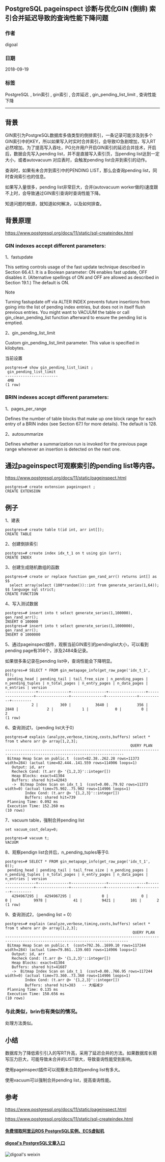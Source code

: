 ## PostgreSQL pageinspect 诊断与优化GIN (倒排) 索引合并延迟导致的查询性能下降问题  
                                                           
### 作者                                                           
digoal                                                           
                                                           
### 日期                                                           
2018-09-19                                                         
                                                           
### 标签                                                           
PostgreSQL , brin索引 , gin索引 , 合并延迟 , gin_pending_list_limit , 查询性能下降  
                                                           
----                                                           
                                                           
## 背景        
GIN索引为PostgreSQL数据库多值类型的倒排索引，一条记录可能涉及到多个GIN索引中的KEY，所以如果写入时实时合并索引，会导致IO急剧增加，写入RT必然增加。为了提高写入吞吐，PG允许用户开启GIN索引的延迟合并技术，开启后，数据会先写入pending list，并不是直接写入索引页，当pending list达到一定大小，或者autovacuum 对应表时，会触发pending list合并到索引的动作。  
  
查询时，如果有未合并到索引中的PENDING LIST，那么会查询pending list，同时查询索引也的信息。  
  
如果写入量很多，pending list非常巨大，合并(autovacuum worker做的)速度跟不上时，会导致通过GIN索引查询时查询性能下降。  
  
知道问题的根源，就知道如何解决，以及如何排查。  
  
  
## 背景原理  
https://www.postgresql.org/docs/11/static/sql-createindex.html  
  
  
### GIN indexes accept different parameters:  
  
1、fastupdate  
  
This setting controls usage of the fast update technique described in Section 66.4.1. It is a Boolean parameter: ON enables fast update, OFF disables it. (Alternative spellings of ON and OFF are allowed as described in Section 19.1.) The default is ON.  
  
Note  
  
Turning fastupdate off via ALTER INDEX prevents future insertions from going into the list of pending index entries, but does not in itself flush previous entries. You might want to VACUUM the table or call gin_clean_pending_list function afterward to ensure the pending list is emptied.  
  
2、gin_pending_list_limit  
  
Custom gin_pending_list_limit parameter. This value is specified in kilobytes.  
  
当前设置  
  
```  
postgres=# show gin_pending_list_limit ;  
 gin_pending_list_limit   
------------------------  
 4MB  
(1 row)  
```  
  
### BRIN indexes accept different parameters:  
  
1、pages_per_range  
  
Defines the number of table blocks that make up one block range for each entry of a BRIN index (see Section 67.1 for more details). The default is 128.  
  
2、autosummarize  
  
Defines whether a summarization run is invoked for the previous page range whenever an insertion is detected on the next one.  
  
## 通过pageinspect可观察索引的pending list等内容。  
https://www.postgresql.org/docs/11/static/pageinspect.html  
  
```  
postgres=# create extension pageinspect ;  
CREATE EXTENSION  
```  
  
## 例子  
1、建表  
  
```  
postgres=# create table t(id int, arr int[]);  
CREATE TABLE  
```  
  
2、创建倒排索引  
  
```  
postgres=# create index idx_t_1 on t using gin (arr);  
CREATE INDEX  
```  
  
3、创建生成随机数组的函数  
  
```  
postgres=# create or replace function gen_rand_arr() returns int[] as $$  
  select array(select (100*random())::int from generate_series(1,64));  
$$ language sql strict;  
CREATE FUNCTION  
```  
  
4、写入测试数据  
  
```  
postgres=# insert into t select generate_series(1,100000), gen_rand_arr();  
INSERT 0 100000  
postgres=# insert into t select generate_series(1,1000000), gen_rand_arr();  
INSERT 0 1000000  
```  
  
5、通过pageinspect插件，观察当前GIN索引的pendinglist大小，可以看到pending page有356个，涉及2484条记录。  
  
如果很多条记录在pending list中，查询性能会下降明显。  
  
```  
postgres=# SELECT * FROM gin_metapage_info(get_raw_page('idx_t_1', 0));  
 pending_head | pending_tail | tail_free_size | n_pending_pages | n_pending_tuples | n_total_pages | n_entry_pages | n_data_pages | n_entries | version   
--------------+--------------+----------------+-----------------+------------------+---------------+---------------+--------------+-----------+---------  
            2 |          369 |           3640 |             356 |             2848 |             2 |             1 |            0 |         0 |       2  
(1 row)  
```  
  
6、查询测试1，（pending list大于0）  
  
```  
postgres=# explain (analyze,verbose,timing,costs,buffers) select * from t where arr @> array[1,2,3];  
                                                         QUERY PLAN                                                           
----------------------------------------------------------------------------------------------------------------------------  
 Bitmap Heap Scan on public.t  (cost=82.38..262.28 rows=11373 width=284) (actual time=82.444..141.559 rows=114906 loops=1)  
   Output: id, arr  
   Recheck Cond: (t.arr @> '{1,2,3}'::integer[])  
   Heap Blocks: exact=41304  
   Buffers: shared hit=42043  
   ->  Bitmap Index Scan on idx_t_1  (cost=0.00..79.92 rows=11373 width=0) (actual time=75.902..75.902 rows=114906 loops=1)  
         Index Cond: (t.arr @> '{1,2,3}'::integer[])  
         Buffers: shared hit=739    
 Planning Time: 0.092 ms  
 Execution Time: 152.260 ms  
(10 rows)  
```  
  
7、vacuum table，强制合并pending list  
  
```  
set vacuum_cost_delay=0;  
  
postgres=# vacuum t;  
VACUUM  
```  
  
8、观察pendign list合并后，n_pending_tuples等于0.  
  
```  
postgres=# SELECT * FROM gin_metapage_info(get_raw_page('idx_t_1', 0));  
 pending_head | pending_tail | tail_free_size | n_pending_pages | n_pending_tuples | n_total_pages | n_entry_pages | n_data_pages | n_entries | version   
--------------+--------------+----------------+-----------------+------------------+---------------+---------------+--------------+-----------+---------  
   4294967295 |   4294967295 |              0 |               0 |                0 |          9978 |            41 |         9421 |       101 |       2  
(1 row)  
```  
  
9、查询测试2，（pending list = 0）  
  
```  
postgres=# explain (analyze,verbose,timing,costs,buffers) select * from t where arr @> array[1,2,3];  
                                                          QUERY PLAN                                                            
------------------------------------------------------------------------------------------------------------------------------  
 Bitmap Heap Scan on public.t  (cost=792.36..1699.10 rows=117244 width=284) (actual time=79.861..139.603 rows=114906 loops=1)  
   Output: id, arr  
   Recheck Cond: (t.arr @> '{1,2,3}'::integer[])  
   Heap Blocks: exact=41304  
   Buffers: shared hit=41687  
   ->  Bitmap Index Scan on idx_t_1  (cost=0.00..766.95 rows=117244 width=0) (actual time=73.360..73.360 rows=114906 loops=1)  
         Index Cond: (t.arr @> '{1,2,3}'::integer[])  
         Buffers: shared hit=383   -- 大幅减少   
 Planning Time: 0.135 ms  
 Execution Time: 150.656 ms  
(10 rows)  
```  
  
### 与此类似，brin也有类似的情况。  
处理方法类似。  
  
## 小结  
数据库为了降低索引引入的写RT升高，采用了延迟合并的方法。如果数据库长期写压力巨大，可能导致未合并的LIST很大，导致查询性能受到影响。  
  
使用pageinspect插件可以观察未合并的pending list有多大。  
  
使用vacuum可以强制合并pending list，提高查询性能。  
  
## 参考  
https://www.postgresql.org/docs/11/static/pageinspect.html  
  
https://www.postgresql.org/docs/11/static/sql-createindex.html  
    
  
  
  
  
  
  
  
  
  
#### [免费领取阿里云RDS PostgreSQL实例、ECS虚拟机](https://free.aliyun.com/ "57258f76c37864c6e6d23383d05714ea")
  
  
#### [digoal's PostgreSQL文章入口](https://github.com/digoal/blog/blob/master/README.md "22709685feb7cab07d30f30387f0a9ae")
  
  
![digoal's weixin](../pic/digoal_weixin.jpg "f7ad92eeba24523fd47a6e1a0e691b59")
  
  
  
  
  
  
  
